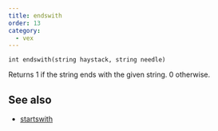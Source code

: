 ```yaml
---
title: endswith
order: 13
category:
  - vex
---
```


`int endswith(string haystack, string needle)`

Returns 1 if the string ends with the given string. 0 otherwise.

## See also

- [startswith](startswith.html)
